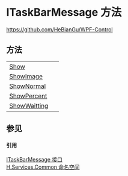 # ITaskBarMessage 方法
https://github.com/HeBianGu/WPF-Control



## 方法
<table>
<tr>
<td><a href="2b6d4339-efe8-1715-1f0f-33b1cca90602">Show</a></td>
<td> </td></tr>
<tr>
<td><a href="da5fa1ab-5afa-2fc1-cab8-c2107a81a0e3">ShowImage</a></td>
<td> </td></tr>
<tr>
<td><a href="d401b2a2-7d7a-e57d-87db-d74353f0d465">ShowNormal</a></td>
<td> </td></tr>
<tr>
<td><a href="43debe37-57c8-1f87-a415-ddf2e51322b8">ShowPercent</a></td>
<td> </td></tr>
<tr>
<td><a href="592a6b7b-c828-1275-945e-e15ef5f96c36">ShowWaitting</a></td>
<td> </td></tr>
</table>

## 参见


#### 引用
<a href="94fbed85-ba50-cc8a-6a5b-eb93d9992b57">ITaskBarMessage 接口</a>  
<a href="b9cdd84f-6623-a51a-f53b-465103ced202">H.Services.Common 命名空间</a>  
